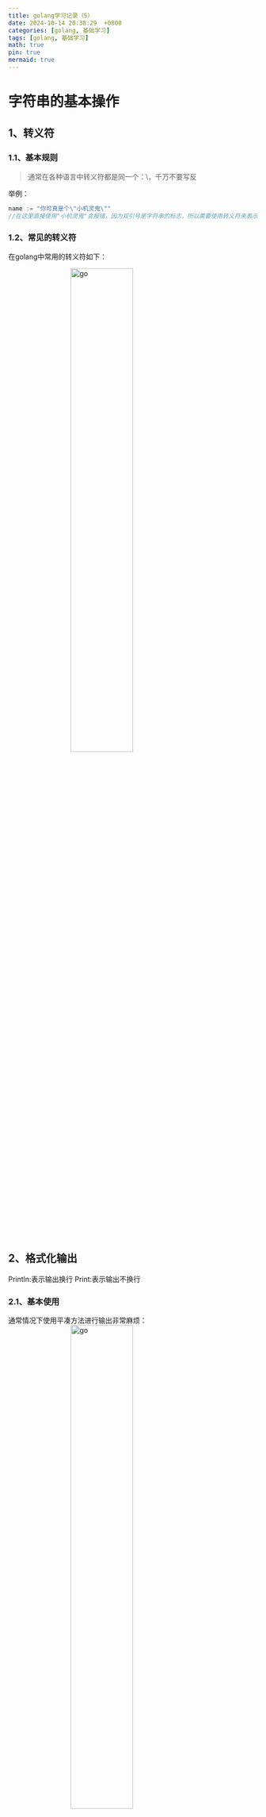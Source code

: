 ```yaml
---
title: golang学习记录（5）
date: 2024-10-14 20:38:29  +0800
categories: [golang, 基础学习]
tags: [golang, 基础学习]
math: true
pin: true
mermaid: true
---
```


# 字符串的基本操作

## 1、转义符

### 1.1、基本规则

> 通常在各种语言中转义符都是同一个：\，千万不要写反

举例：
```go
name := "你可真是个\"小机灵鬼\""
//在这里直接使用"小机灵鬼"会报错，因为双引号是字符串的标志，所以需要使用转义符来表示引号：\"
```
### 1.2、常见的转义符

在golang中常用的转义符如下：

<img src="/assets/images/go/学习记录（5）/1.png" alt="go" style="width: 50%; height: auto; display: block; margin-left: auto; margin-right: auto;">

## 2、格式化输出

Println:表示输出换行
Print:表示输出不换行
### 2.1、基本使用

通常情况下使用平凑方法进行输出非常麻烦：
<img src="/assets/images/go/学习记录（5）/2.png" alt="go" style="width: 50%; height: auto; display: block; margin-left: auto; margin-right: auto;">

使用格式化输出的方法--Printf:
```go
fmt.Printf("用户名：%s， 年龄：%d，地址：%s， 电话：%s\r\n",username, age, address, mobile )
```

### 2.2、优缺点

优点：易读易维护

缺点：性能相对较低

### 2.3、进阶

#### 2.3.1、缺省格式和类型

<img src="/assets/images/go/学习记录（5）/3.png" alt="go" style="width: 50%; height: auto; display: block; margin-left: auto; margin-right: auto;">

#### 2.3.2、整形

<img src="/assets/images/go/学习记录（5）/4.png" alt="go" style="width: 50%; height: auto; display: block; margin-left: auto; margin-right: auto;">

#### 2.3.3、字符

<img src="/assets/images/go/学习记录（5）/5.png" alt="go" style="width: 50%; height: auto; display: block; margin-left: auto; margin-right: auto;">

#### 2.3.4、字符串

<img src="/assets/images/go/学习记录（5）/7.png" alt="go" style="width: 50%; height: auto; display: block; margin-left: auto; margin-right: auto;">

#### 2.3.5、浮点数

<img src="/assets/images/go/学习记录（5）/6.png" alt="go" style="width: 50%; height: auto; display: block; margin-left: auto; margin-right: auto;">

## 3、字符串操作常用方法

### 3.1、计算字符串的长度
计算字符串的长度也有很多种情况

#### 3.1.1、只有英文和数字
```go
name := "hello world"
fmt.Println(len(name))
```

#### 3.1.2、字符串中包含中文
```go
name := "hello 世界"
bytes := []byte(name)
fmt.Println(len(bytes))
```

### 3.2、高性能字符串拼接

#### 3.2.1、使用+号

```go
username := "user" + "name"
```

#### 3.2.2、在输出的时候通过格式化输出

```go
fmt.Printf("用户名：%s， 年龄：%d，地址：%s， 电话：%s\r\n",username, age, address, mobile )

```

#### 3.2.3、使用strings.Builder

> 这是一种高性能的方式

```go
var builder strings.Builder
builder.WriteString("hello")
builder.WriteString("world")
result := builder.String()
fmt.Println(result)
```

### 3.3、字符串的比较

```go
//等于
a := "hello"
b := "hello"
fmt.Println(a == b)

//不等于
a = "hello"
b = "world"
fmt.Println(a != b)

//大于
a = "hello"
b = "world"
fmt.Println(a > b)

//小于
a = "hello"
b = "world"
fmt.Println(a < b)

//大于等于
//小于等于
//……
```

### 3.4、strings包里常用的方法

#### 3.4.1、关于包的导入

```go
import {
	"fmt"
	"strings"
}
```

#### 3.4.2、常用方法

(1)、是否包含指定字符串

```go
strings.Contains("hello world", "world")
```

(2)、字符串的长度

```go
name := "hello world"
len(name)
```

(3)、查询字串出现的次数

```go
strings.Count("hello world", "l")
```

(4)、分割字符串

```go
//以空格为分隔符进行分割
strings.Split("hello world", " ")
```

(5)、字符串是否包含前后缀

```go
//前缀
strings.HasPrefix("hello world", "he")

//后缀
strings.HasSuffix("hello world", "ld")
```

(6)、查询字串出现的位置

```go
//英文
strings.Index("hello world", "lo")
```

(7)、字串替换

```go
//把字符串里的所有l替换成a，替换前2个
//-1表示全部替换
strings.Replace("hello world", "l", "a", 2)
```

(8)、大小写转换

```go
//全转成小写
strings.ToLower("HELLO WORLD")

//全转成大写
strings.ToUpper("hello world")
```

(9)、去掉特殊字符

```go
//去掉左右两边指定的字符，指定的字符可以是多个，比如空格，#，*等
strings.Trim("#hello #world#", "#")
//得到的结果是：hello #world

//左边的特殊字符
strings.TrimLeft("#hello #world#", "#")
//得到的结果是：hello #world#

//右边的特殊字符
strings.TrimRight("#hello #world#", "#")
//得到的结果是：#hello #world
```

> 更多方法可以查看源码，在ide中点击显示的函数可以直接转换到源码
